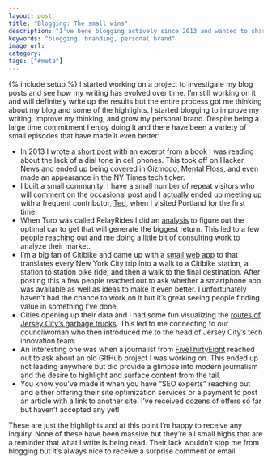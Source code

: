 ```yaml
---
layout: post
title: "Blogging: The small wins"
description: "I've bene blogging actively since 2013 and wanted to share a few of the small highlights I've experienced."
keywords: "blogging, branding, personal brand"
image_url:
category:
tags: ["#meta"]
---
```

{% include setup %}
I started working on a project to investigate my blog posts and see how my writing has evolved over time. I’m still working on it and will definitely write up the results but the entire process got me thinking about my blog and some of the highlights. I started blogging to improve my writing, improve my thinking, and grow my personal brand. Despite being a large time commitment I enjoy doing it and there have been a variety of small episodes that have made it even better:

- In 2013 I wrote a [short post](http://dangoldin.com/2013/04/12/why-dont-cellphones-have-a-dialtone/) with an excerpt from a book I was reading about the lack of a dial tone in cell phones. This took off on Hacker News and ended up being covered in [Gizmodo](http://gizmodo.com/5994589/why-your-cell-phone-doesnt-have-a-dial-tone), [Mental Floss](http://mentalfloss.com/article/50185/why-don%E2%80%99t-cell-phones-have-dial-tones), and even made an appearance in the NY Times tech ticker.
- I built a small community. I have a small number of repeat visitors who will comment on the occasional post and I actually ended up meeting up with a frequent contributor, [Ted](https://twitter.com/tedder42), when I visited Portland for the first time.
- When Turo was called RelayRides I did an [analysis](http://dangoldin.com/2015/06/07/finding-the-optimal-car-to-list-on-relayrides/) to figure out the optimal car to get that will generate the biggest return. This led to a few people reaching out and me doing a little bit of consulting work to analyze their market.
- I’m a big fan of Citibike and came up with a [small web app](https://dangoldin.github.io/citibike-station-directions//) to that translates every New York City trip into a walk to a Citibike station, a station to station bike ride, and then a walk to the final destination. After posting this a few people reached out to ask whether a smartphone app was available as well as ideas to make it even better. I unfortunately haven’t had the chance to work on it but it’s great seeing people finding value in something I’ve done.
- Cities opening up their data and I had some fun visualizing the [routes of Jersey City’s garbage trucks](http://dangoldin.com/2015/12/12/jersey-city-garbage-truck-routes/). This led to me connecting to our councliwoman who then introduced me to the head of Jersey City’s tech innovation team.
- An interesting one was when a journalist from [FiveThirtyEight](http://fivethirtyeight.com/) reached out to ask about an old GItHub project I was working on. This ended up not leading anywhere but did provide a glimpse into modern journalism and the desire to highlight and surface content from the tail.
- You know you’ve made it when you have “SEO experts” reaching out and either offering their site optimization services or a payment to post an article with a link to another site. I’ve received dozens of offers so far but haven’t accepted any yet!

These are just the highlights and at this point I’m happy to receive any inquiry. None of these have been massive but they’re all small highs that are a reminder that what I write is being read. Their lack wouldn’t stop me from blogging but it’s always nice to receive a surprise comment or email.
